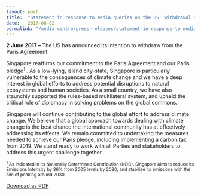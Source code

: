 ```yaml
---
layout: post
title:  "Statement in response to media queries on the US' withdrawal from the Paris Agreement"
date:   2017-06-02
permalink: "/media-centre/press-releases/statement-in-response-to-media-queries-on-the-us'-withdrawal-from-the-paris-agreement"
---
```


**2 June 2017 –** The US has announced its intention to withdraw from the Paris Agreement.

Singapore reaffirms our commitment to the Paris Agreement and our Paris pledge<sup>1</sup> . As a low-lying, island city-state, Singapore is particularly vulnerable to the consequences of climate change and we have a deep interest in global efforts to address potential disruptions to natural ecosystems and human societies. As a small country, we have also staunchly supported the rules-based multilateral system, and upheld the critical role of diplomacy in solving problems on the global commons.

Singapore will continue contributing to the global effort to address climate change. We believe that a global approach towards dealing with climate change is the best chance the international community has at effectively addressing its effects. We remain committed to undertaking the measures needed to achieve our Paris pledge, including implementing a carbon tax from 2019. We stand ready to work with all Parties and stakeholders to address this urgent challenge together.

<sub><sup>1</sup> As indicated in its Nationally Determined Contribution (NDC), Singapore aims to reduce its Emissions Intensity by 36% from 2005 levels by 2030, and stabilise its emissions with the aim of peaking around 2030.<sub>

[Downoad as PDF]()
 
 
